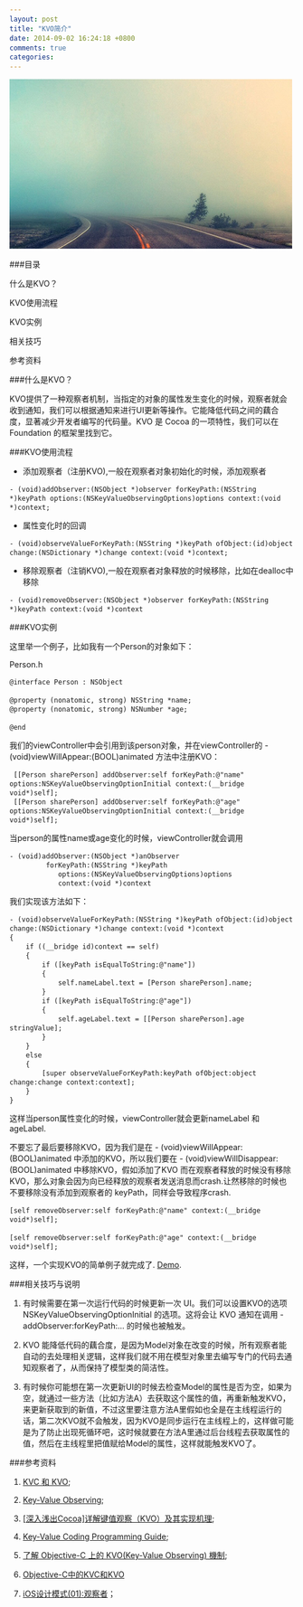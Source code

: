 ```yaml
---
layout: post
title: "KVO简介"
date: 2014-09-02 16:24:18 +0800
comments: true
categories: 
---
```

![](/images/201409021638.png)

###目录

什么是KVO？

KVO使用流程

KVO实例

相关技巧

参考资料

###什么是KVO？

KVO提供了一种观察者机制，当指定的对象的属性发生变化的时候，观察者就会收到通知，我们可以根据通知来进行UI更新等操作。它能降低代码之间的藕合度，显著减少开发者编写的代码量。KVO 是 Cocoa 的一项特性，我们可以在 Foundation 的框架里找到它。

###KVO使用流程

*  添加观察者（注册KVO),一般在观察者对象初始化的时候，添加观察者

```objc
- (void)addObserver:(NSObject *)observer forKeyPath:(NSString *)keyPath options:(NSKeyValueObservingOptions)options context:(void *)context;
```

* 属性变化时的回调

```objc
- (void)observeValueForKeyPath:(NSString *)keyPath ofObject:(id)object change:(NSDictionary *)change context:(void *)context;
```

* 移除观察者（注销KVO),一般在观察者对象释放的时候移除，比如在dealloc中移除

```objc
- (void)removeObserver:(NSObject *)observer forKeyPath:(NSString *)keyPath context:(void *)context
```


###KVO实例

这里举一个例子，比如我有一个Person的对象如下：

Person.h

```objc
@interface Person : NSObject

@property (nonatomic, strong) NSString *name;
@property (nonatomic, strong) NSNumber *age;

@end
```
我们的viewController中会引用到该person对象，并在viewController的 - (void)viewWillAppear:(BOOL)animated 方法中注册KVO：

```objc
 [[Person sharePerson] addObserver:self forKeyPath:@"name" options:NSKeyValueObservingOptionInitial context:(__bridge void*)self];
 [[Person sharePerson] addObserver:self forKeyPath:@"age" options:NSKeyValueObservingOptionInitial context:(__bridge void*)self];
```
当person的属性name或age变化的时候，viewController就会调用

```objc
- (void)addObserver:(NSObject *)anObserver
         forKeyPath:(NSString *)keyPath
            options:(NSKeyValueObservingOptions)options
            context:(void *)context
```

我们实现该方法如下：

```objc
- (void)observeValueForKeyPath:(NSString *)keyPath ofObject:(id)object change:(NSDictionary *)change context:(void *)context
{
    if ((__bridge id)context == self)
    {
        if ([keyPath isEqualToString:@"name"])
        {
            self.nameLabel.text = [Person sharePerson].name;
        }
        if ([keyPath isEqualToString:@"age"])
        {
            self.ageLabel.text = [[Person sharePerson].age stringValue];
        }
    }
    else
    {
        [super observeValueForKeyPath:keyPath ofObject:object change:change context:context];
    }
}
```

这样当person属性变化的时候，viewController就会更新nameLabel 和 ageLabel.

不要忘了最后要移除KVO，因为我们是在 - (void)viewWillAppear:(BOOL)animated 中添加的KVO，所以我们要在 - (void)viewWillDisappear:(BOOL)animated 中移除KVO，假如添加了KVO 而在观察者释放的时候没有移除KVO，那么对象会因为向已经释放的观察者发送消息而crash.让然移除的时候也不要移除没有添加到观察者的 keyPath，同样会导致程序crash.

```objc
[self removeObserver:self forKeyPath:@"name" context:(__bridge void*)self];
 
[self removeObserver:self forKeyPath:@"age" context:(__bridge void*)self];
```

这样，一个实现KVO的简单例子就完成了.  [Demo](https://github.com/alex1212112/KVODemo).

###相关技巧与说明

1. 有时候需要在第一次运行代码的时候更新一次 UI。我们可以设置KVO的选项   NSKeyValueObservingOptionInitial 的选项。这将会让 KVO 通知在调用 -addObserver:forKeyPath:... 的时候也被触发。

2. KVO 能降低代码的藕合度，是因为Model对象在改变的时候，所有观察者能自动的去处理相关逻辑，这样我们就不用在模型对象里去编写专门的代码去通知观察者了，从而保持了模型类的简洁性。

3. 有时候你可能想在第一次更新UI的时候去检查Model的属性是否为空，如果为空，就通过一些方法（比如方法A）去获取这个属性的值，再重新触发KVO，来更新获取到的新值，不过这里要注意方法A里假如也全是在主线程运行的话，第二次KVO就不会触发，因为KVO是同步运行在主线程上的，这样做可能是为了防止出现死循环吧，这时候就要在方法A里通过后台线程去获取属性的值，然后在主线程里把值赋给Model的属性，这样就能触发KVO了。



###参考资料

1. [KVC 和 KVO](http://objccn.io/issue-7-3/);

2. [Key-Value Observing](http://nshipster.com/key-value-observing/);

3. [[深入浅出Cocoa]详解键值观察（KVO）及其实现机理](http://blog.csdn.net/kesalin/article/details/8194240);

4. [Key-Value Coding Programming Guide](https://developer.apple.com/library/ios/documentation/cocoa/conceptual/KeyValueCoding/Articles/KeyValueCoding.html#//apple_ref/doc/uid/10000107-SW1);

5. [了解 Objective-C 上的 KVO(Key-Value Observing) 機制](http://blog.riaproject.com/objective-c/2147/%E4%BA%86%E8%A7%A3-objective-c-%E4%B8%8A%E7%9A%84-kvokey-value-observing-%E6%A9%9F%E5%88%B6.html);

6. [Objective-C中的KVC和KVO](http://yulingtianxia.com/blog/2014/05/12/objective-czhong-de-kvche-kvo/)
7. [iOS设计模式(01):观察者](http://beyondvincent.com/blog/2013/05/05/18/)；


